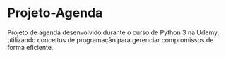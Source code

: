 # Projeto-Agenda
Projeto de agenda desenvolvido durante o curso de Python 3 na Udemy, utilizando conceitos de programação para gerenciar compromissos de forma eficiente.
